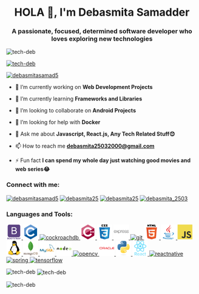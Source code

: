 <h1 align="center">HOLA 👋, I'm Debasmita Samadder</h1>
<h3 align="center">A passionate, focused, determined software developer who loves exploring new technologies</h3>

<p align="left"> <img src="https://komarev.com/ghpvc/?username=tech-deb&label=Profile%20views&color=0e75b6&style=flat" alt="tech-deb" /> </p>

<p align="left"> <a href="https://github.com/ryo-ma/github-profile-trophy"><img src="https://github-profile-trophy.vercel.app/?username=tech-deb" alt="tech-deb" /></a> </p>

<p align="left"> <a href="https://twitter.com/debasmitasamad5" target="blank"><img src="https://img.shields.io/twitter/follow/debasmitasamad5?logo=twitter&style=for-the-badge" alt="debasmitasamad5" /></a> </p>

- 🔭 I’m currently working on **Web Development Projects**

- 🌱 I’m currently learning **Frameworks and Libraries**

- 👯 I’m looking to collaborate on **Android Projects**

- 🤝 I’m looking for help with **Docker**

- 💬 Ask me about **Javascript, React.js, Any Tech Related Stuff😊**

- 📫 How to reach me **debasmita25032000@gmail.com**

- ⚡ Fun fact **I can spend my whole day just watching good movies and web series😂**

<h3 align="left">Connect with me:</h3>
<p align="left">
<a href="https://twitter.com/debasmitasamad5" target="blank"><img align="center" src="https://cdn.jsdelivr.net/npm/simple-icons@3.0.1/icons/twitter.svg" alt="debasmitasamad5" height="30" width="40" /></a>
<a href="https://linkedin.com/in/debasmita25" target="blank"><img align="center" src="https://simpleicons.org/icons/linkedin.svg" alt="debasmita25" height="30" width="40" /></a>
<a href="https://fb.com/debasmita25" target="blank"><img align="center" src="https://icons8.com/icon/118497/facebook-new.svg" alt="debasmita25" height="30" width="40" /></a>
<a href="https://instagram.com/debasmita_2503" target="blank"><img align="center" src="https://raw.githubusercontent.com/rahuldkjain/github-profile-readme-generator/neutral-icons/src/images/icons/Social/instagram.svg" alt="debasmita_2503" height="30" width="40" /></a>
</p>

<h3 align="left">Languages and Tools:</h3>
<p align="left"> <a href="https://getbootstrap.com" target="_blank"> <img src="https://raw.githubusercontent.com/devicons/devicon/master/icons/bootstrap/bootstrap-plain-wordmark.svg" alt="bootstrap" width="40" height="40"/> </a> <a href="https://www.cprogramming.com/" target="_blank"> <img src="https://raw.githubusercontent.com/devicons/devicon/master/icons/c/c-original.svg" alt="c" width="40" height="40"/> </a> <a href="https://www.cockroachlabs.com/product/cockroachdb/" target="_blank"> <img src="https://cdn.worldvectorlogo.com/logos/cockroachdb.svg" alt="cockroachdb" width="40" height="40"/> </a> <a href="https://www.w3schools.com/cpp/" target="_blank"> <img src="https://raw.githubusercontent.com/devicons/devicon/master/icons/cplusplus/cplusplus-original.svg" alt="cplusplus" width="40" height="40"/> </a> <a href="https://www.w3schools.com/css/" target="_blank"> <img src="https://raw.githubusercontent.com/devicons/devicon/master/icons/css3/css3-original-wordmark.svg" alt="css3" width="40" height="40"/> </a> <a href="https://expressjs.com" target="_blank"> <img src="https://raw.githubusercontent.com/devicons/devicon/master/icons/express/express-original-wordmark.svg" alt="express" width="40" height="40"/> </a> <a href="https://git-scm.com/" target="_blank"> <img src="https://www.vectorlogo.zone/logos/git-scm/git-scm-icon.svg" alt="git" width="40" height="40"/> </a> <a href="https://www.w3.org/html/" target="_blank"> <img src="https://raw.githubusercontent.com/devicons/devicon/master/icons/html5/html5-original-wordmark.svg" alt="html5" width="40" height="40"/> </a> <a href="https://www.java.com" target="_blank"> <img src="https://raw.githubusercontent.com/devicons/devicon/master/icons/java/java-original.svg" alt="java" width="40" height="40"/> </a> <a href="https://developer.mozilla.org/en-US/docs/Web/JavaScript" target="_blank"> <img src="https://raw.githubusercontent.com/devicons/devicon/master/icons/javascript/javascript-original.svg" alt="javascript" width="40" height="40"/> </a> <a href="https://www.linux.org/" target="_blank"> <img src="https://raw.githubusercontent.com/devicons/devicon/master/icons/linux/linux-original.svg" alt="linux" width="40" height="40"/> </a> <a href="https://www.mongodb.com/" target="_blank"> <img src="https://raw.githubusercontent.com/devicons/devicon/master/icons/mongodb/mongodb-original-wordmark.svg" alt="mongodb" width="40" height="40"/> </a> <a href="https://www.mysql.com/" target="_blank"> <img src="https://raw.githubusercontent.com/devicons/devicon/master/icons/mysql/mysql-original-wordmark.svg" alt="mysql" width="40" height="40"/> </a> <a href="https://nodejs.org" target="_blank"> <img src="https://raw.githubusercontent.com/devicons/devicon/master/icons/nodejs/nodejs-original-wordmark.svg" alt="nodejs" width="40" height="40"/> </a> <a href="https://opencv.org/" target="_blank"> <img src="https://www.vectorlogo.zone/logos/opencv/opencv-icon.svg" alt="opencv" width="40" height="40"/> </a> <a href="https://www.oracle.com/" target="_blank"> <img src="https://raw.githubusercontent.com/devicons/devicon/master/icons/oracle/oracle-original.svg" alt="oracle" width="40" height="40"/> </a> <a href="https://www.python.org" target="_blank"> <img src="https://raw.githubusercontent.com/devicons/devicon/master/icons/python/python-original.svg" alt="python" width="40" height="40"/> </a> <a href="https://reactjs.org/" target="_blank"> <img src="https://raw.githubusercontent.com/devicons/devicon/master/icons/react/react-original-wordmark.svg" alt="react" width="40" height="40"/> </a> <a href="https://reactnative.dev/" target="_blank"> <img src="https://reactnative.dev/img/header_logo.svg" alt="reactnative" width="40" height="40"/> </a> <a href="https://spring.io/" target="_blank"> <img src="https://www.vectorlogo.zone/logos/springio/springio-icon.svg" alt="spring" width="40" height="40"/> </a> <a href="https://www.tensorflow.org" target="_blank"> <img src="https://www.vectorlogo.zone/logos/tensorflow/tensorflow-icon.svg" alt="tensorflow" width="40" height="40"/> </a> </p>

<p><img align="left" src="https://github-readme-stats.vercel.app/api/top-langs?username=tech-deb&show_icons=true&locale=en&layout=compact" alt="tech-deb" /></p>

<p>&nbsp;<img align="center" src="https://github-readme-stats.vercel.app/api?username=tech-deb&show_icons=true&locale=en" alt="tech-deb" /></p>

<p><img align="center" src="https://github-readme-streak-stats.herokuapp.com/?user=tech-deb&" alt="tech-deb" /></p>
